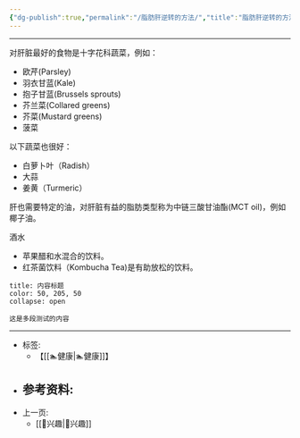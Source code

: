 ```yaml
---
{"dg-publish":true,"permalink":"/脂肪肝逆转的方法/","title":"脂肪肝逆转的方法","tags":["📥"]}
---
```


---

对肝脏最好的食物是十字花科蔬菜，例如：
- 欧芹(Parsley)
- 羽衣甘蓝(Kale)
- 抱子甘蓝(Brussels sprouts)
- 芥兰菜(Collared greens)
- 芥菜(Mustard greens)
- 菠菜

以下蔬菜也很好：
- 白萝卜叶（Radish）
- 大蒜
- 姜黄（Turmeric）

肝也需要特定的油，对肝脏有益的脂肪类型称为中链三酸甘油酯(MCT oil)，例如椰子油。

酒水
- 苹果醋和水混合的饮料。
- 红茶菌饮料（Kombucha Tea)是有助放松的饮料。


```ad-note
title: 内容标题
color: 50, 205, 50
collapse: open

这是多段测试的内容
```


---

- 标签: 
	-  【[[🏊健康\|🏊健康]]】
- 参考资料:
	-  
- 上一页:
	-   [[🦦兴趣\|🦦兴趣]]
